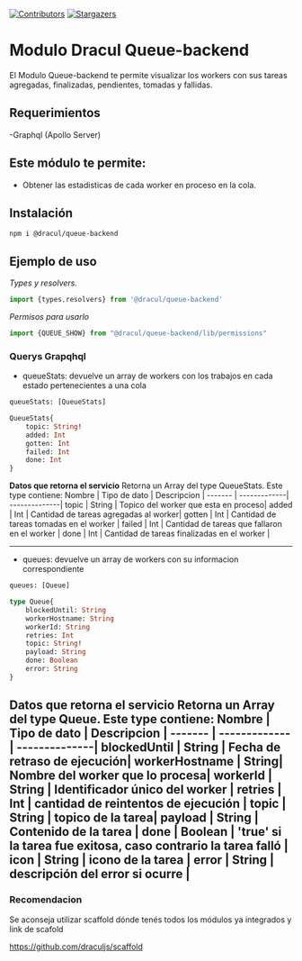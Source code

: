 [![Contributors][contributors-shield]][contributors-url]
[![Stargazers][stars-shield]][stars-url]
# Modulo Dracul Queue-backend 

El Modulo Queue-backend te permite visualizar los workers con sus tareas agregadas, finalizadas, pendientes, tomadas y fallidas. 

## Requerimientos
-Graphql (Apollo Server)

## Este módulo te permite:

- Obtener las estadisticas de cada worker en proceso en la cola.

## Instalación

```
npm i @dracul/queue-backend
```

## Ejemplo de uso

_Types y resolvers._

```js
import {types,resolvers} from '@dracul/queue-backend'
```

_Permisos para usarlo_

```js
import {QUEUE_SHOW} from "@dracul/queue-backend/lib/permissions"
```

### Querys Grapqhql

- queueStats: devuelve un array de workers con los trabajos en cada estado pertenecientes a una cola

```graphql endpoint
queueStats: [QueueStats]

QueueStats{
    topic: String!
    added: Int
    gotten: Int
    failed: Int
    done: Int
}
```

**Datos que retorna el servicio**
Retorna un Array del type QueueStats. Este type contiene:
Nombre  | Tipo de dato | Descripcion |
------- | -------------| --------------|
topic   | String       | Topico del worker que esta en proceso|
added   | Int          | Cantidad de tareas agregadas al worker|
gotten  | Int          | Cantidad de tareas tomadas en el worker |
failed  | Int          | Cantidad de tareas que fallaron en el worker |
done    | Int          | Cantidad de tareas finalizadas en el worker |

---

- queues: devuelve un array de workers con su informacion correspondiente 

```graphql endpoint
queues: [Queue]

type Queue{
    blockedUntil: String
    workerHostname: String
    workerId: String
    retries: Int
    topic: String!
    payload: String
    done: Boolean
    error: String
}
```

**Datos que retorna el servicio**
Retorna un Array del type Queue. Este type contiene:
Nombre  | Tipo de dato | Descripcion |
------- | -------------| --------------|
blockedUntil  | String | Fecha de retraso de ejecución|
workerHostname  | String| Nombre del worker que lo procesa|
workerId | String    | Identificador único del worker |
retries | Int    | cantidad de reintentos de ejecución |
topic | String    | topico de la tarea|
payload | String    | Contenido de la tarea |
done | Boolean    | 'true' si la tarea fue exitosa, caso contrario la tarea falló |
icon | String    | icono de la tarea |
error | String    | descripción del error si ocurre |
---


### Recomendacion
Se aconseja utilizar scaffold dónde tenés todos los módulos ya integrados y link de scafold

https://github.com/draculjs/scaffold


<!-- MARKDOWN LINKS & IMAGES -->
<!-- https://www.markdownguide.org/basic-syntax/#reference-style-links -->

[stars-shield]: https://img.shields.io/github/stars/draculjs/modular-framework.svg?style=flat-square
[stars-url]: https://github.com/draculjs/modular-framework/stargazers
[contributors-shield]: https://img.shields.io/github/contributors/draculjs/modular-framework.svg?style=flat-square
[contributors-url]: https://github.com/draculjs/modular-framework/graphs/contributors
